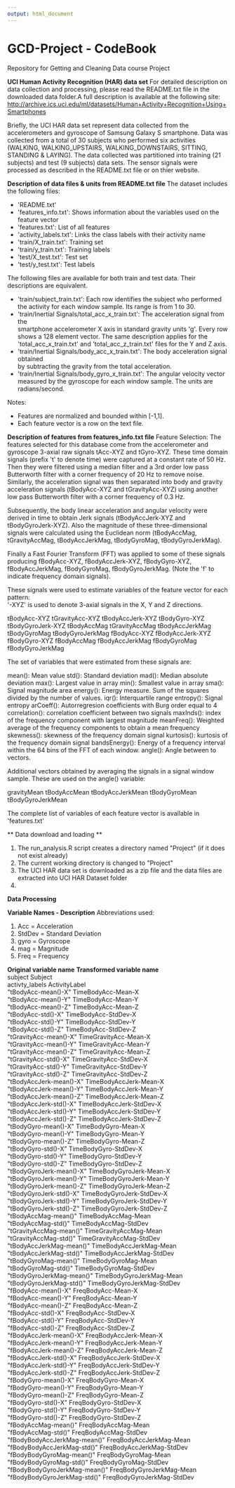 ```yaml
---
output: html_document
---
```

# GCD-Project - CodeBook
Repository for Getting and Cleaning Data course Project

**UCI Human Activity Recognition (HAR) data set**
 For detailed description on data collection and processing, please read the 
 README.txt file in the downloaded data folder.A full description is available 
 at the following site:
http://archive.ics.uci.edu/ml/datasets/Human+Activity+Recognition+Using+Smartphones
 
 Briefly, the UCI HAR data set represent data collected from the accelerometers
 and gyroscope of Samsung Galaxy S smartphone. Data was collected from a total of
 30 subjects who performed six activities (WALKING, WALKING_UPSTAIRS, 
 WALKING_DOWNSTAIRS, SITTING, STANDING & LAYING). The data collected was partitioned
 into training (21 subjects) and test (9 subjects) data sets. The sensor signals were processed as described in the README.txt file or on thier website.
 
**Description of data files & units from README.txt file**
The dataset includes the following files:
- 'README.txt'
- 'features_info.txt': Shows information about the variables used on the feature 
   vector
- 'features.txt': List of all features
- 'activity_labels.txt': Links the class labels with their activity name
- 'train/X_train.txt': Training set
- 'train/y_train.txt': Training labels
- 'test/X_test.txt': Test set
- 'test/y_test.txt': Test labels

The following files are available for both train and test data. Their descriptions 
are equivalent. 
- 'train/subject_train.txt': Each row identifies the subject who performed the 
    activity for each window sample. Its range is from 1 to 30. 
- 'train/Inertial Signals/total_acc_x_train.txt': The acceleration signal from the    
   smartphone accelerometer X axis in standard gravity units 'g'. Every row shows 
   a 128 element vector. The same description applies for the 'total_acc_x_train.txt' 
   and 'total_acc_z_train.txt' files for the Y and Z axis. 
- 'train/Inertial Signals/body_acc_x_train.txt': The body acceleration signal obtained     
   by subtracting the gravity from the total acceleration. 
- 'train/Inertial Signals/body_gyro_x_train.txt': The angular velocity vector measured 
   by the gyroscope for each window sample. The units are radians/second. 

Notes: 
- Features are normalized and bounded within [-1,1].
- Each feature vector is a row on the text file.

**Description of features from features_info.txt file**
Feature Selection:
The features selected for this database come from the accelerometer and gyroscope 3-axial raw signals tAcc-XYZ and tGyro-XYZ. These time domain signals (prefix 't' to denote time) were captured at a constant rate of 50 Hz. Then they were filtered using a median filter and a 3rd order low pass Butterworth filter with a corner frequency of 20 Hz to remove noise. Similarly, the acceleration signal was then separated into body and gravity acceleration signals (tBodyAcc-XYZ and tGravityAcc-XYZ) using another low pass Butterworth filter with a corner frequency of 0.3 Hz. 

Subsequently, the body linear acceleration and angular velocity were derived in time to obtain Jerk signals (tBodyAccJerk-XYZ and tBodyGyroJerk-XYZ). Also the magnitude of these three-dimensional signals were calculated using the Euclidean norm (tBodyAccMag, tGravityAccMag, tBodyAccJerkMag, tBodyGyroMag, tBodyGyroJerkMag). 

Finally a Fast Fourier Transform (FFT) was applied to some of these signals producing fBodyAcc-XYZ, fBodyAccJerk-XYZ, fBodyGyro-XYZ, fBodyAccJerkMag, fBodyGyroMag, fBodyGyroJerkMag. (Note the 'f' to indicate frequency domain signals). 

These signals were used to estimate variables of the feature vector for each pattern:  
'-XYZ' is used to denote 3-axial signals in the X, Y and Z directions.

tBodyAcc-XYZ
tGravityAcc-XYZ
tBodyAccJerk-XYZ
tBodyGyro-XYZ
tBodyGyroJerk-XYZ
tBodyAccMag
tGravityAccMag
tBodyAccJerkMag
tBodyGyroMag
tBodyGyroJerkMag
fBodyAcc-XYZ
fBodyAccJerk-XYZ
fBodyGyro-XYZ
fBodyAccMag
fBodyAccJerkMag
fBodyGyroMag
fBodyGyroJerkMag

The set of variables that were estimated from these signals are: 

mean(): Mean value
std(): Standard deviation
mad(): Median absolute deviation 
max(): Largest value in array
min(): Smallest value in array
sma(): Signal magnitude area
energy(): Energy measure. Sum of the squares divided by the number of values. 
iqr(): Interquartile range 
entropy(): Signal entropy
arCoeff(): Autorregresion coefficients with Burg order equal to 4
correlation(): correlation coefficient between two signals
maxInds(): index of the frequency component with largest magnitude
meanFreq(): Weighted average of the frequency components to obtain a mean frequency
skewness(): skewness of the frequency domain signal 
kurtosis(): kurtosis of the frequency domain signal 
bandsEnergy(): Energy of a frequency interval within the 64 bins of the FFT of each window.
angle(): Angle between to vectors.

Additional vectors obtained by averaging the signals in a signal window sample. 
These are used on the angle() variable:

gravityMean
tBodyAccMean
tBodyAccJerkMean
tBodyGyroMean
tBodyGyroJerkMean

The complete list of variables of each feature vector is available in 'features.txt'

** Data download and loading **
1. The run_analysis.R script creates a directory named "Project" (if it does not 
   exist already)
2. The current working directory is changed to "Project"
3. The UCI HAR data set is downloaded as a zip file and the data files are
   extracted into UCI HAR Dataset folder
4. 

**Data Processing**



**Variable Names - Description**
Abbreviations used:
1. Acc = Acceleration  
2. StdDev = Standard Deviation  
3. gyro = Gyroscope  
4. mag = Magnitude  
5. Freq = Frequency  

**Original variable name**      **Transformed variable name**  
subject	                        Subject                      
activty_labels	                ActivityLabel              
"tBodyAcc-mean()-X"            	TimeBodyAcc-Mean-X           
"tBodyAcc-mean()-Y"       	TimeBodyAcc-Mean-Y           
"tBodyAcc-mean()-Z"	        TimeBodyAcc-Mean-Z           
"tBodyAcc-std()-X"          	TimeBodyAcc-StdDev-X        
"tBodyAcc-std()-Y"            	TimeBodyAcc-StdDev-Y        
"tBodyAcc-std()-Z"           	TimeBodyAcc-StdDev-Z        
"tGravityAcc-mean()-X"      	TimeGravityAcc-Mean-X        
"tGravityAcc-mean()-Y"       	TimeGravityAcc-Mean-Y       
"tGravityAcc-mean()-Z"        	TimeGravityAcc-Mean-Z       
"tGravityAcc-std()-X"        	TimeGravityAcc-StdDev-X     
"tGravityAcc-std()-Y"         	TimeGravityAcc-StdDev-Y      
"tGravityAcc-std()-Z"        	TimeGravityAcc-StdDev-Z     
"tBodyAccJerk-mean()-X"       	TimeBodyAccJerk-Mean-X        
"tBodyAccJerk-mean()-Y"      	TimeBodyAccJerk-Mean-Y        
"tBodyAccJerk-mean()-Z"      	TimeBodyAccJerk-Mean-Z       
"tBodyAccJerk-std()-X"       	TimeBodyAccJerk-StdDev-X    
"tBodyAccJerk-std()-Y"        	TimeBodyAccJerk-StdDev-Y      
"tBodyAccJerk-std()-Z"       	TimeBodyAccJerk-StdDev-Z     
"tBodyGyro-mean()-X"          	TimeBodyGyro-Mean-X          
"tBodyGyro-mean()-Y"         	TimeBodyGyro-Mean-Y         
"tBodyGyro-mean()-Z"          	TimeBodyGyro-Mean-Z          
"tBodyGyro-std()-X"          	TimeBodyGyro-StdDev-X       
"tBodyGyro-std()-Y"           	TimeBodyGyro-StdDev-Y         
"tBodyGyro-std()-Z"          	TimeBodyGyro-StdDev-Z       
"tBodyGyroJerk-mean()-X"      	TimeBodyGyroJerk-Mean-X      
"tBodyGyroJerk-mean()-Y"     	TimeBodyGyroJerk-Mean-Y      
"tBodyGyroJerk-mean()-Z"      	TimeBodyGyroJerk-Mean-Z     
"tBodyGyroJerk-std()-X"      	TimeBodyGyroJerk-StdDev-X  
"tBodyGyroJerk-std()-Y"       	TimeBodyGyroJerk-StdDev-Y    
"tBodyGyroJerk-std()-Z"      	TimeBodyGyroJerk-StdDev-Z  
"tBodyAccMag-mean()"          	TimeBodyAccMag-Mean          
"tBodyAccMag-std()"          	TimeBodyAccMag-StdDev       
"tGravityAccMag-mean()"      	TimeGravityAccMag-Mean       
"tGravityAccMag-std()"       	TimeGravityAccMag-StdDev    
"tBodyAccJerkMag-mean()"      	TimeBodyAccJerkMag-Mean      
"tBodyAccJerkMag-std()"      	TimeBodyAccJerkMag-StdDev  
"tBodyGyroMag-mean()"         	TimeBodyGyroMag-Mean        
"tBodyGyroMag-std()"         	TimeBodyGyroMag-StdDev      
"tBodyGyroJerkMag-mean()"     	TimeBodyGyroJerkMag-Mean    
"tBodyGyroJerkMag-std()"     	TimeBodyGyroJerkMag-StdDev  
"fBodyAcc-mean()-X"	        FreqBodyAcc-Mean-X            
"fBodyAcc-mean()-Y"          	FreqBodyAcc-Mean-Y          
"fBodyAcc-mean()-Z"           	FreqBodyAcc-Mean-Z           
"fBodyAcc-std()-X"           	FreqBodyAcc-StdDev-X        
"fBodyAcc-std()-Y"           	FreqBodyAcc-StdDev-Y         
"fBodyAcc-std()-Z"           	FreqBodyAcc-StdDev-Z        
"fBodyAccJerk-mean()-X"       	FreqBodyAccJerk-Mean-X       
"fBodyAccJerk-mean()-Y"      	FreqBodyAccJerk-Mean-Y      
"fBodyAccJerk-mean()-Z"       	FreqBodyAccJerk-Mean-Z       
"fBodyAccJerk-std()-X"       	FreqBodyAccJerk-StdDev-X    
"fBodyAccJerk-std()-Y"        	FreqBodyAccJerk-StdDev-Y     
"fBodyAccJerk-std()-Z"       	FreqBodyAccJerk-StdDev-Z    
"fBodyGyro-mean()-X"          	FreqBodyGyro-Mean-X          
"fBodyGyro-mean()-Y"         	FreqBodyGyro-Mean-Y         
"fBodyGyro-mean()-Z"         	FreqBodyGyro-Mean-Z          
"fBodyGyro-std()-X"          	FreqBodyGyro-StdDev-X       
"fBodyGyro-std()-Y"          	FreqBodyGyro-StdDev-Y        
"fBodyGyro-std()-Z"         	FreqBodyGyro-StdDev-Z       
"fBodyAccMag-mean()"         	FreqBodyAccMag-Mean          
"fBodyAccMag-std()"         	FreqBodyAccMag-StdDev       
"fBodyBodyAccJerkMag-mean()"  	FreqBodyAccJerkMag-Mean      
"fBodyBodyAccJerkMag-std()"  	FreqBodyAccJerkMag-StdDev   
"fBodyBodyGyroMag-mean()"     	FreqBodyGyroMag-Mean         
"fBodyBodyGyroMag-std()"     	FreqBodyGyroMag-StdDev      
"fBodyBodyGyroJerkMag-mean()"	FreqBodyGyroJerkMag-Mean     
"fBodyBodyGyroJerkMag-std()"	FreqBodyGyroJerkMag-StdDev  

